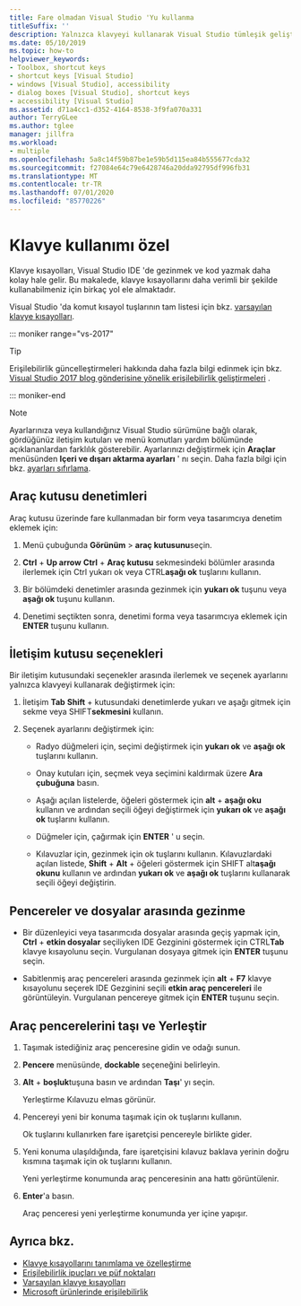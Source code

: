 ```yaml
---
title: Fare olmadan Visual Studio 'Yu kullanma
titleSuffix: ''
description: Yalnızca klavyeyi kullanarak Visual Studio tümleşik geliştirme ortamı (IDE) içinde nasıl gezinme ve kod yazacağınız hakkında bilgi edinin.
ms.date: 05/10/2019
ms.topic: how-to
helpviewer_keywords:
- Toolbox, shortcut keys
- shortcut keys [Visual Studio]
- windows [Visual Studio], accessibility
- dialog boxes [Visual Studio], shortcut keys
- accessibility [Visual Studio]
ms.assetid: d71a4cc1-d352-4164-8538-3f9fa070a331
author: TerryGLee
ms.author: tglee
manager: jillfra
ms.workload:
- multiple
ms.openlocfilehash: 5a8c14f59b87be1e59b5d115ea84b555677cda32
ms.sourcegitcommit: f27084e64c79e6428746a20dda92795df996fb31
ms.translationtype: MT
ms.contentlocale: tr-TR
ms.lasthandoff: 07/01/2020
ms.locfileid: "85770226"
---
```

# <a name="how-to-use-the-keyboard-exclusively"></a>Klavye kullanımı özel

Klavye kısayolları, Visual Studio IDE 'de gezinmek ve kod yazmak daha kolay hale gelir. Bu makalede, klavye kısayollarını daha verimli bir şekilde kullanabilmeniz için birkaç yol ele almaktadır.

Visual Studio 'da komut kısayol tuşlarının tam listesi için bkz. [varsayılan klavye kısayolları](../../ide/default-keyboard-shortcuts-in-visual-studio.md).

::: moniker range="vs-2017"

> [!TIP]
> Erişilebilirlik güncelleştirmeleri hakkında daha fazla bilgi edinmek için bkz. [Visual Studio 2017 blog gönderisine yönelik erişilebilirlik geliştirmeleri](https://devblogs.microsoft.com/visualstudio/accessibility-improvements-in-visual-studio-2017-version-15-3/) .

::: moniker-end

> [!NOTE]
> Ayarlarınıza veya kullandığınız Visual Studio sürümüne bağlı olarak, gördüğünüz iletişim kutuları ve menü komutları yardım bölümünde açıklananlardan farklılık gösterebilir. Ayarlarınızı değiştirmek için **Araçlar** menüsünden **Içeri ve dışarı aktarma ayarları** ' nı seçin. Daha fazla bilgi için bkz. [ayarları sıfırlama](../environment-settings.md#reset-settings).

## <a name="toolbox-controls"></a>Araç kutusu denetimleri

Araç kutusu üzerinde fare kullanmadan bir form veya tasarımcıya denetim eklemek için:

1. Menü çubuğunda **Görünüm**  >  **araç kutusunu**seçin.

2. **Ctrl** + **Up arrow** **Ctrl** + **Araç kutusu** sekmesindeki bölümler arasında ilerlemek için Ctrl yukarı ok veya CTRL**aşağı ok** tuşlarını kullanın.

3. Bir bölümdeki denetimler arasında gezinmek için **yukarı ok** tuşunu veya **aşağı ok** tuşunu kullanın.

4. Denetimi seçtikten sonra, denetimi forma veya tasarımcıya eklemek için **ENTER** tuşunu kullanın.

## <a name="dialog-box-options"></a>İletişim kutusu seçenekleri

Bir iletişim kutusundaki seçenekler arasında ilerlemek ve seçenek ayarlarını yalnızca klavyeyi kullanarak değiştirmek için:

1. İletişim **Tab** **Shift** + kutusundaki denetimlerde yukarı ve aşağı gitmek için sekme veya SHIFT**sekmesini** kullanın.

2. Seçenek ayarlarını değiştirmek için:

   - Radyo düğmeleri için, seçimi değiştirmek için **yukarı ok** ve **aşağı ok** tuşlarını kullanın.

   - Onay kutuları için, seçmek veya seçimini kaldırmak üzere **Ara çubuğuna** basın.

   - Aşağı açılan listelerde, öğeleri göstermek için **alt** + **aşağı oku** kullanın ve ardından seçili öğeyi değiştirmek için **yukarı ok** ve **aşağı ok** tuşlarını kullanın.

   - Düğmeler için, çağırmak için **ENTER** ' u seçin.

   - Kılavuzlar için, gezinmek için ok tuşlarını kullanın. Kılavuzlardaki açılan listede, **Shift** + **Alt** + öğeleri göstermek için SHIFT alt**aşağı okunu** kullanın ve ardından **yukarı ok** ve **aşağı ok** tuşlarını kullanarak seçili öğeyi değiştirin.

## <a name="navigate-between-windows-and-files"></a>Pencereler ve dosyalar arasında gezinme

- Bir düzenleyici veya tasarımcıda dosyalar arasında geçiş yapmak için, **Ctrl** + **etkin dosyalar** seçiliyken IDE Gezginini göstermek için CTRL**Tab** klavye kısayolunu seçin. Vurgulanan dosyaya gitmek için **ENTER** tuşunu seçin.

- Sabitlenmiş araç pencereleri arasında gezinmek için **alt** + **F7** klavye kısayolunu seçerek IDE Gezginini seçili **etkin araç pencereleri** ile görüntüleyin. Vurgulanan pencereye gitmek için **ENTER** tuşunu seçin.

## <a name="move-and-dock-tool-windows"></a>Araç pencerelerini taşı ve Yerleştir

1. Taşımak istediğiniz araç penceresine gidin ve odağı sunun.

2. **Pencere** menüsünde, **dockable** seçeneğini belirleyin.

3. **Alt** + **boşluk**tuşuna basın ve ardından **Taşı**' yı seçin.

   Yerleştirme Kılavuzu elmas görünür.

4. Pencereyi yeni bir konuma taşımak için ok tuşlarını kullanın.

   Ok tuşlarını kullanırken fare işaretçisi pencereyle birlikte gider.

5. Yeni konuma ulaşıldığında, fare işaretçisini kılavuz baklava yerinin doğru kısmına taşımak için ok tuşlarını kullanın.

   Yeni yerleştirme konumunda araç penceresinin ana hattı görüntülenir.

6. **Enter**'a basın.

   Araç penceresi yeni yerleştirme konumunda yer içine yapışır.

## <a name="see-also"></a>Ayrıca bkz.

* [Klavye kısayollarını tanımlama ve özelleştirme](../../ide/identifying-and-customizing-keyboard-shortcuts-in-visual-studio.md)
* [Erişilebilirlik ipuçları ve püf noktaları](../../ide/reference/accessibility-tips-and-tricks.md)
* [Varsayılan klavye kısayolları](../../ide/default-keyboard-shortcuts-in-visual-studio.md)
* [Microsoft ürünlerinde erişilebilirlik](https://www.microsoft.com/accessibility/)

